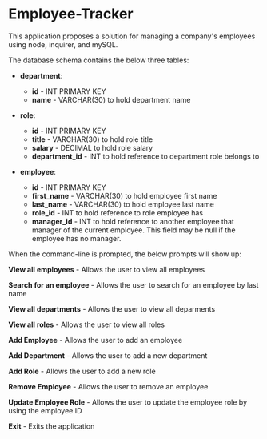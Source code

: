 # Employee-Tracker

This application proposes a solution for managing a company's employees using node, inquirer, and mySQL.

The database schema contains the below three tables:

-   **department**:

    -   **id** - INT PRIMARY KEY
    -   **name** - VARCHAR(30) to hold department name

-   **role**:

    -   **id** - INT PRIMARY KEY
    -   **title** - VARCHAR(30) to hold role title
    -   **salary** - DECIMAL to hold role salary
    -   **department_id** - INT to hold reference to department role belongs to

-   **employee**:

    -   **id** - INT PRIMARY KEY
    -   **first_name** - VARCHAR(30) to hold employee first name
    -   **last_name** - VARCHAR(30) to hold employee last name
    -   **role_id** - INT to hold reference to role employee has
    -   **manager_id** - INT to hold reference to another employee that manager of the current employee. This field may be null if the employee has no manager.

When the command-line is prompted, the below prompts will show up:

**View all employees** - Allows the user to view all employees

**Search for an employee** - Allows the user to search for an employee by last name

**View all departments** - Allows the user to view all deparments

**View all roles** - Allows the user to view all roles

**Add Employee** - Allows the user to add an employee

**Add Department** - Allows the user to add a new department

**Add Role** - Allows the user to add a new role

**Remove Employee** - Allows the user to remove an employee

**Update Employee Role** - Allows the user to update the employee role by using the employee ID

**Exit** - Exits the application
